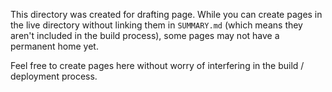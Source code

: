 This directory was created for drafting page. While you can create pages in the live directory without linking them in `SUMMARY.md` (which means they aren't included in the build process), some pages may not have a permanent home yet.

Feel free to create pages here without worry of interfering in the build / deployment process.